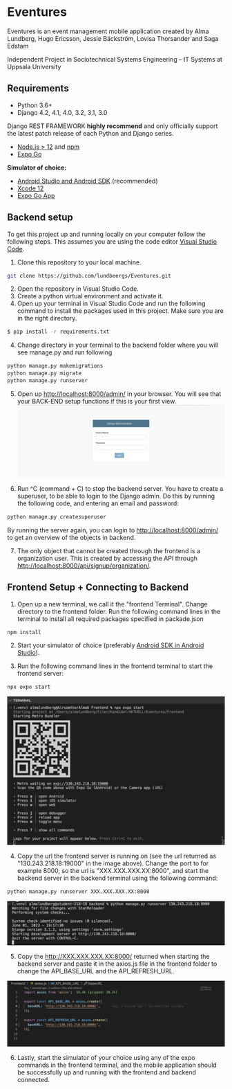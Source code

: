 # Eventures
Eventures is an event management mobile application created by Alma Lundberg, Hugo Ericsson, Jessie Bäckström, Lovisa Thorsander and Saga Edstam

Independent Project in Sociotechnical Systems Engineering – IT Systems at Uppsala University

## Requirements

* Python 3.6+
* Django 4.2, 4.1, 4.0, 3.2, 3.1, 3.0

Django REST FRAMEWORK **highly recommend** and only officially support the latest patch release of each Python and Django series.

* [Node.js > 12](https://nodejs.org) and [npm](https://docs.npmjs.com/downloading-and-installing-node-js-and-npm)
* [Expo Go](https://reactnative.dev/docs/environment-setup)

**Simulator of choice:**
* [Android Studio and Android SDK](https://developer.android.com/studio) (recommended)
* [Xcode 12](https://developer.apple.com/xcode)
* [Expo Go App](https://expo.dev/client)

## Backend setup

To get this project up and running locally on your computer follow the following steps. This assumes you are using the code editor [Visual Studio Code](https://code.visualstudio.com).

1. Clone this repository to your local machine.

```bash
git clone https://github.com/lundbeergs/Eventures.git
```
2. Open the repository in Visual Studio Code.
3. Create a python virtual environment and activate it.
4. Open up your terminal in Visual Studio Code and run the following command to install the packages used in this project. Make sure you are in the right directory.

```bash
$ pip install -r requirements.txt
```
4. Change directory in your terminal to the backend folder where you will see manage.py and run following

```bash
python manage.py makemigrations
python manage.py migrate
python manage.py runserver
```
5. Open up <http://localhost:8000/admin/> in your browser. You will see that your BACK-END setup functions if this is your first view.
![Backend runserver](/howto-assets/success-runserver.png)

6. Run ^C (command + C) to stop the backend server. You have to create a superuser, to be able to login to the Django admin. Do this by running the following code, and entering an email and password:

```bash
python manage.py createsuperuser
```
By running the server again, you can login to <http://localhost:8000/admin/> to get an overview of the objects in backend. 

7. The only object that cannot be created through the frontend is a organization user. This is created by accessing the API through <http://localhost:8000/api/signup/organization/>.

## Frontend Setup + Connecting to Backend

1. Open up a new terminal, we call it the "frontend Terminal". Change directory to the frontend folder. Run the following command lines in the terminal to install all required packages specified in packade.json 

```bash
npm install
```

2. Start your simulator of choice (preferably [Android SDK in Android Studio](https://developer.android.com/studio)). 

3. Run the following command lines in the frontend terminal to start the frontend server:

```bash
npx expo start
```

![Frontend server running](/howto-assets/npx-expo-start.png)

4. Copy the url the frontend server is running on (see the url returned as "130.243.218.18:19000" in the image above). Change the port to for example 8000, so the url is "XXX.XXX.XXX.XX:8000", and start the backend server in the backend terminal using the following command:


```bash
python manage.py runserver XXX.XXX.XXX.XX:8000
```

![Backend server running](/howto-assets/python-runserver.png)

5. Copy the <http://XXX.XXX.XXX.XX:8000/> returned when starting the backend server and paste it in the axios.js file in the frontend folder to change the API_BASE_URL and the API_REFRESH_URL. 

![Axios url](/howto-assets/Axios.png)

6. Lastly, start the simulator of your choice using any of the expo commands in the frontend terminal, and the mobile application should be successfully up and running with the frontend and backend connected.